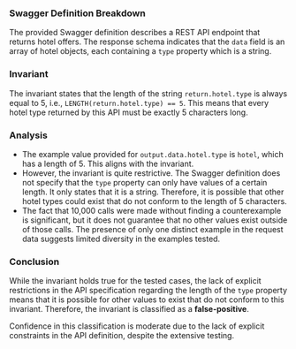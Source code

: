 ### Swagger Definition Breakdown
The provided Swagger definition describes a REST API endpoint that returns hotel offers. The response schema indicates that the `data` field is an array of hotel objects, each containing a `type` property which is a string.

### Invariant
The invariant states that the length of the string `return.hotel.type` is always equal to 5, i.e., `LENGTH(return.hotel.type) == 5`. This means that every hotel type returned by this API must be exactly 5 characters long.

### Analysis
- The example value provided for `output.data.hotel.type` is `hotel`, which has a length of 5. This aligns with the invariant.
- However, the invariant is quite restrictive. The Swagger definition does not specify that the `type` property can only have values of a certain length. It only states that it is a string. Therefore, it is possible that other hotel types could exist that do not conform to the length of 5 characters.
- The fact that 10,000 calls were made without finding a counterexample is significant, but it does not guarantee that no other values exist outside of those calls. The presence of only one distinct example in the request data suggests limited diversity in the examples tested.

### Conclusion
While the invariant holds true for the tested cases, the lack of explicit restrictions in the API specification regarding the length of the `type` property means that it is possible for other values to exist that do not conform to this invariant. Therefore, the invariant is classified as a **false-positive**. 

Confidence in this classification is moderate due to the lack of explicit constraints in the API definition, despite the extensive testing.
